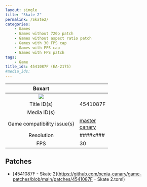 ```yaml
---
layout: single
title: "Skate 2"
permalink: /Skate2/
categories:
    - Games
    - Games without 720p patch
    - Games without aspect ratio patch
    - Games with 30 FPS cap
    - Games with FPS cap
    - Games with FPS patch
tags:
    - Game
title_ids: 4541087F (EA-2175)
#media_ids:
---
```


| Boxart                      |                                                                            |
| :----:                      | :-                                                                         |
| ![](https://download-ssl.xbox.com/content/images/66acd000-77fe-1000-9115-d8024541087f/1033/boxartlg.jpg) |
| Title ID(s)                 | 4541087F                                                                   |
| Media ID(s)                 |                                                                    |
| Game compatibility issue(s) | [master](https://github.com/xenia-project/game-compatibility/issues/)<br>[canary](https://github.com/xenia-canary/game-compatibility/issues/) |
| Resolution                  | ####x###                                                                   |
| FPS                         | 30                                                                         |

## Patches
* [4541087F - Skate 2](https://github.com/xenia-canary/game-patches/blob/main/patches/4541087F - Skate 2.toml)

<!--This page was generated by a script. You can remove this comment once the page is verified to be free of mistakes.-->
